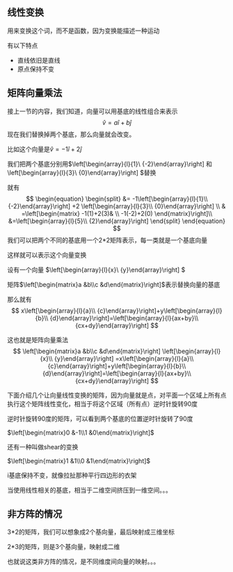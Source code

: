 ## 线性变换

用来变换这个词，而不是函数，因为变换能描述一种运动

有以下特点

- 直线依旧是直线
- 原点保持不变

## 矩阵向量乘法

接上一节的内容，我们知道，向量可以用基底的线性组合来表示
$$
\hat v = a \hat i +b \hat j
$$
现在我们替换掉两个基底，那么向量就会改变。

比如这个向量是$\hat v = -1\hat i+2\hat j$

我们把两个基底分别用$\left[\begin{array}{l}{1}\\ {-2}\end{array}\right] 和 \left[\begin{array}{l}{3}\\ {0}\end{array}\right] $替换

就有
$$
\begin{equation}
\begin{split}
&= -1\left[\begin{array}{l}{1}\\ {-2}\end{array}\right] +2 \left[\begin{array}{l}{3}\\ {0}\end{array}\right] \\
 & =\left[\begin{matrix}
 -1(1)+2(3)&
\\ -1(-2)+2(0)
 \end{matrix}\right]\\
 &=\left[\begin{array}{l}{5}\\ {2}\end{array}\right]
 \end{split}
 \end{equation}
$$
我们可以把两个不同的基底用一个2*2矩阵表示，每一类就是一个基底向量

这样就可以表示这个向量变换

设有一个向量 $\left[\begin{array}{l}{x}\\ {y}\end{array}\right] $

矩阵$\left[\begin{matrix}a &b\\c &d\end{matrix}\right]$表示替换向量的基底

那么就有
$$
x\left[\begin{array}{l}{a}\\ {c}\end{array}\right]+y\left[\begin{array}{l}{b}\\ {d}\end{array}\right]=\left[\begin{array}{l}{ax+by}\\ {cx+dy}\end{array}\right]
$$


这也就是矩阵向量乘法
$$
\left[\begin{matrix}a &b\\c &d\end{matrix}\right] \left[\begin{array}{l}{x}\\ {y}\end{array}\right]  =x\left[\begin{array}{l}{a}\\ {c}\end{array}\right]+y\left[\begin{array}{l}{b}\\ {d}\end{array}\right]=\left[\begin{array}{l}{ax+by}\\ {cx+dy}\end{array}\right]
$$


下面介绍几个让向量线性变换的矩阵，因为向量就是点，对平面一个区域上所有点执行这个矩阵线性变化，相当于将这个区域（所有点）逆时针旋转90度

逆时针旋转90度的矩阵，可以看到两个基底的位置逆时针旋转了90度

$\left[\begin{matrix}0 &-1\\1 &0\end{matrix}\right]$

还有一种叫做shear的变换

$\left[\begin{matrix}1 &1\\0 &1\end{matrix}\right]$

i基底保持不变，就像拉扯那种平行四边形的衣架



当使用线性相关的基底，相当于二维空间挤压到一维空间。。。



## 非方阵的情况

3*2的矩阵，我们可以想象成2个基向量，最后映射成三维坐标

2*3的矩阵，则是3个基向量，映射成二维

也就说这类非方阵的情况，是不同维度间向量的映射。。。

